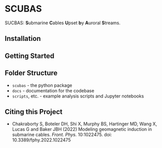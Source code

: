 # SCUBAS
SUCBAS: **S**ubmarine **C**ables **U**pset **b**y **A**uroral **S**treams.


## Installation

## Getting Started

## Folder Structure

- `scubas` -  the python package
- `docs` - documentation for the codebase
- `scripts`, etc. - example analysis scripts and Jupyter notebooks

## Citing this Project

- Chakraborty S, Boteler DH, Shi X, Murphy BS, Hartinger MD, Wang X, Lucas G and Baker JBH (2022) Modeling geomagnetic induction in submarine cables. *Front. Phys.* 10:1022475. doi: 10.3389/fphy.2022.1022475
